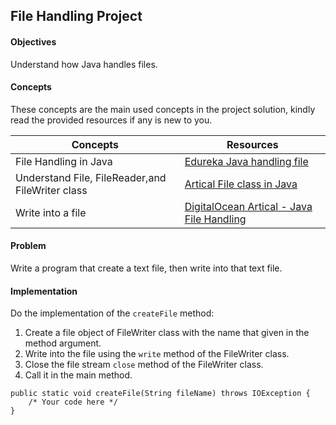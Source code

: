 ## File Handling Project

#### Objectives
Understand how Java handles files. 

#### Concepts
These concepts are the main used concepts in the project solution, kindly read the provided resources if any is new to you.

| Concepts                                          | Resources                                                                                                             |
|---------------------------------------------------|-----------------------------------------------------------------------------------------------------------------------|
| File Handling in Java                             | [Edureka Java handling file ](https://www.youtube.com/watch?v=SslMi6ptwH8&t=364s)                                     |
| Understand File, FileReader,and  FileWriter class | [Artical File class in Java](https://www.codecademy.com/resources/docs/java/files)                                    |
| Write into a file                                 | [DigitalOcean Artical - Java File Handling](https://www.digitalocean.com/community/tutorials/java-filewriter-example) |



#### Problem
Write a program that create a text file, then write into that text file. 


#### Implementation
Do the implementation of the `createFile` method:
1. Create a file object of FileWriter class with the name that given in the method argument.
2. Write into the file using the `write` method of the FileWriter class.
3. Close the file stream `close` method of the FileWriter class.
4. Call it in the main method.

```
public static void createFile(String fileName) throws IOException {
    /* Your code here */
}
```
